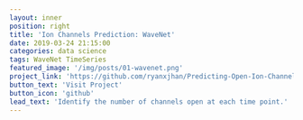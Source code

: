 ```yaml
---
layout: inner
position: right
title: 'Ion Channels Prediction: WaveNet'
date: 2019-03-24 21:15:00
categories: data science
tags: WaveNet TimeSeries
featured_image: '/img/posts/01-wavenet.png'
project_link: 'https://github.com/ryanxjhan/Predicting-Open-Ion-Channels-WaveNet'
button_text: 'Visit Project'
button_icon: 'github'
lead_text: 'Identify the number of channels open at each time point.'
---
```


